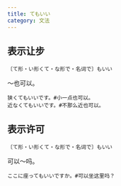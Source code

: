```yaml
---
title: てもいい
category: 文法
---
```


## 表示让步

`〔て形・い形くて・な形で・名词で〕もいい`

～也可以。

```example
狭くてもいいです。#小一点也可以。
近なくてもいいです。#不那么近也可以。
```

## 表示许可

`〔て形・い形くて・な形で・名词で〕もいい`

可以～吗。

```example
ここに座ってもいいですか。#可以坐这里吗？
```

